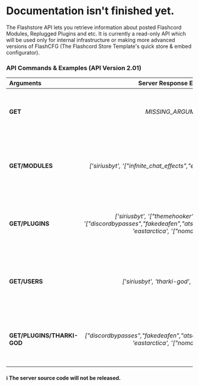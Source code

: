 # Documentation isn't finished yet.
The Flashstore API lets you retrieve information about posted Flashcord Modules, Replugged Plugins and etc. It is currently a read-only API which will be used only for internal infrastructure or making more advanced versions of FlashCFG (The Flashcord Store Template's quick store & embed configurator).

### API Commands & Examples (API Version 2.01)
| Arguments | Server Response Example | Explanation |
|:---|:---:|----:|
**GET** | *MISSING_ARGUMENT* | What are you trying to GET? Give me some more indications! |
**GET/MODULES** | *['siriusbyt', '["infnite_chat_effects","extended_chat_effects"]']* | Get every single Flashcord Module posted on the Flashcord Store |
**GET/PLUGINS** | *['siriusbyt', '["themehooker"]', 'tharki-god', '["discordbypasses","fakedeafen","atsomeone","alwaystyping"]', 'eastarctica', '["nomoreforg"]']* | Get every single Plugins posted on the Flashcord Store. |
**GET/USERS** | *['siriusbyt', 'tharki-god', 'eastarctica']* | Get every single Users who posted on the Flashcord Store something. |
**GET/PLUGINS/THARKI-GOD** | *["discordbypasses","fakedeafen","atsomeone","alwaystyping"]', 'eastarctica', '["nomoreforg"]']* | Get every single Plugins posted on the Flashcord Store. |

#### ℹ️ The server source code will **not** be released.
